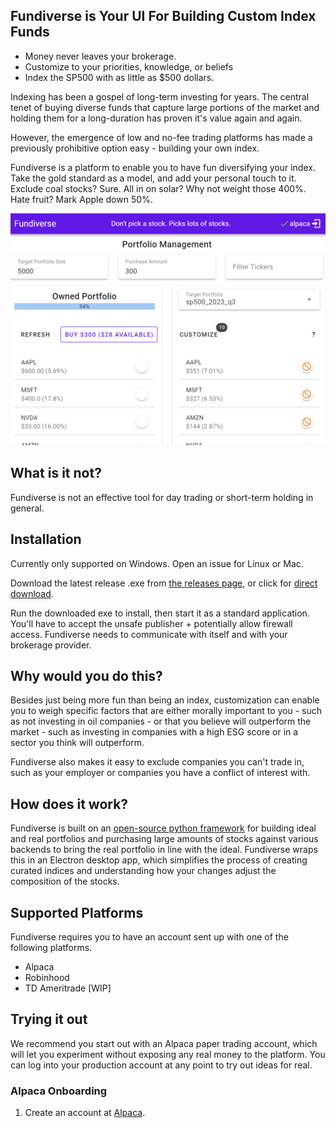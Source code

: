 
## Fundiverse is Your UI For Building Custom Index Funds

- Money never leaves your brokerage.
- Customize to your priorities, knowledge, or beliefs
- Index the SP500 with as little as $500 dollars.

Indexing has been a gospel of long-term investing for years. The central tenet of buying diverse funds that capture large portions of the market and holding them for a long-duration has proven it's value again and again.

However, the emergence of low and no-fee trading platforms has made a previously prohibitive option easy - building your own index. 

Fundiverse is a platform to enable you to have fun diversifying your index. Take the gold standard as a model, and add your personal touch to it. Exclude coal stocks? Sure. All in on solar? Why not weight those 400%. Hate fruit? Mark Apple down 50%.

![UI Preview](https://github.com/greenmtnboy/fundiverse/blob/main/media/ui-example.png)

## What is it not?
Fundiverse is not an effective tool for day trading or short-term holding in general.

## Installation
Currently only supported on Windows. Open an issue for Linux or Mac. 

Download the latest release .exe from [the releases page](https://github.com/greenmtnboy/fundiverse/releases), or click for [direct download](https://github.com/greenmtnboy/fundiverse/releases/download/v0.1.2/fundiverse-Setup-0.1.2.exe).

Run the downloaded exe to install, then start it as a standard application. You'll have to accept the unsafe publisher + potentially allow firewall access. Fundiverse needs to communicate with itself and with your brokerage provider. 

## Why would you do this?
Besides just being more fun than being an index, customization can enable you to weigh specific factors that are either morally important to you - such as not investing in oil companies - or that you believe will outperform the market - such as investing in companies with a high ESG score or in a sector you think will outperform.

Fundiverse also makes it easy to exclude companies you can't trade in, such as your employer or companies you have a conflict of interest with. 

## How does it work?

Fundiverse is built on an [open-source python framework](https://github.com/greenmtnboy/py-portfolio-index) for building ideal and real portfolios and purchasing large amounts of stocks against various backends to bring the real portfolio in line with the ideal. Fundiverse wraps this in an Electron desktop app, which simplifies the process of creating curated indices and understanding how your changes adjust the composition of the stocks. 

## Supported Platforms
Fundiverse requires you to have an account sent up with one of the following platforms.

- Alpaca
- Robinhood
- TD Ameritrade [WIP]

## Trying it out
We recommend you start out with an Alpaca paper trading account, which will let you experiment without exposing any real money to the platform. You can log into your production account at any point to try out ideas for real. 

### Alpaca Onboarding

1. Create an account at [Alpaca](https://alpaca.markets/).


